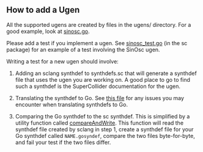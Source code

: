 How to add a Ugen
-----------------
All the supported ugens are created by files in the ugens/ directory.
For a good example, look at [sinosc.go](sinosc.go).

Please add a test if you implement a ugen.
See [sinosc_test.go](sinosc_test.go) (in the sc package) for an example of a
test involving the SinOsc ugen.

Writing a test for a new ugen should involve:

1. Adding an sclang synthdef to synthdefs.sc that will
   generate a synthdef file that uses the ugen you are working on.
   A good place to go to find such a synthdef is the SuperCollider
   documentation for the ugen.

2. Translating the synthdef to Go. See [this file](translate-synthdefs.md)
   for any issues you may encounter when translating synthdefs to Go.

3. Comparing the Go synthdef to the sc synthdef. This is simplified by
   a utility function called [compareAndWrite](caw_test.go). This function will
   read the synthdef file created by sclang in step 1, create a synthdef
   file for your Go synthdef called `NAME.gosyndef`, compare the
   two files byte-for-byte, and fail your test if the two files differ.
